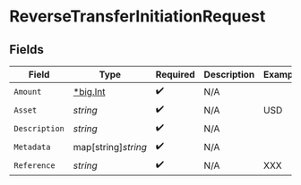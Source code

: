 # ReverseTransferInitiationRequest


## Fields

| Field                                       | Type                                        | Required                                    | Description                                 | Example                                     |
| ------------------------------------------- | ------------------------------------------- | ------------------------------------------- | ------------------------------------------- | ------------------------------------------- |
| `Amount`                                    | [*big.Int](https://pkg.go.dev/math/big#Int) | :heavy_check_mark:                          | N/A                                         |                                             |
| `Asset`                                     | *string*                                    | :heavy_check_mark:                          | N/A                                         | USD                                         |
| `Description`                               | *string*                                    | :heavy_check_mark:                          | N/A                                         |                                             |
| `Metadata`                                  | map[string]*string*                         | :heavy_check_mark:                          | N/A                                         |                                             |
| `Reference`                                 | *string*                                    | :heavy_check_mark:                          | N/A                                         | XXX                                         |